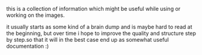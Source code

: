 this is a collection of information which might be useful while using or working on the images.

it usually starts as some kind of a brain dump and is maybe hard to read at the beginning, but
over time i hope to improve the quality and structure step by step.so that it will in the
best case end up as somewhat useful documentation :)
